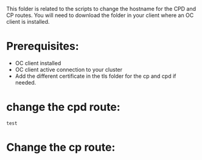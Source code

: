This folder is related to the scripts to change the hostname for the CPD and CP routes.
You will need to download the folder in your client where an OC client is installed.  

# Prerequisites: 

* OC client installed 
* OC client active connection to your cluster
* Add the different certificate in the tls folder for the cp and cpd if needed. 

# change the cpd route:

    test

# Change the cp route:

